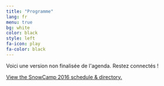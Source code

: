 ```yaml
---
title: "Programme"
lang: fr
menu: true
bg: white
color: black
style: left
fa-icon: play
fa-color: black
---
```


Voici une version non finalisée de l'agenda. Restez connectés !

<a id="sched-embed" href="http://snowcamp2016.sched.org/">View the SnowCamp 2016 schedule & directory.</a><script type="text/javascript" src="http://snowcamp2016.sched.org/js/embed.js"></script>
